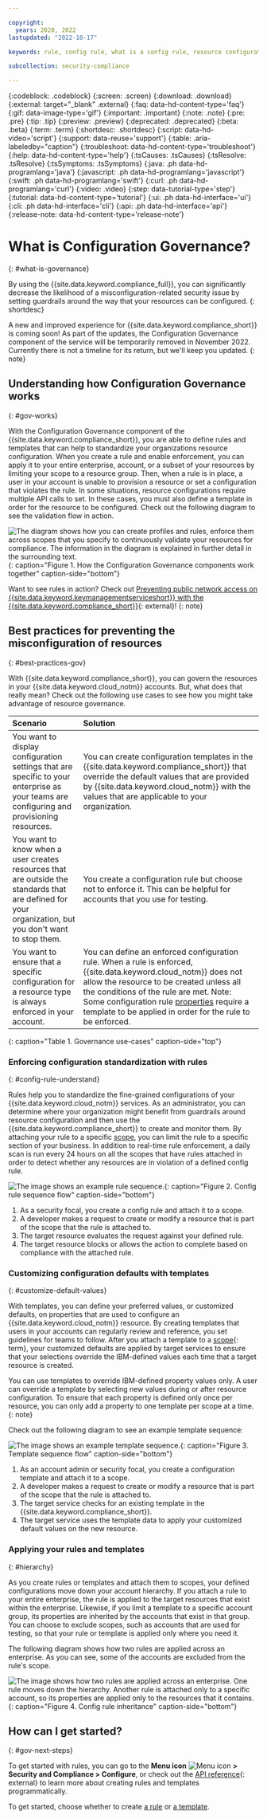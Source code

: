 ```yaml
---

copyright:
  years: 2020, 2022
lastupdated: "2022-10-17"

keywords: rule, config rule, what is a config rule, resource configuration, resource governance, governance, properties, conditions, templates, properties, govern

subcollection: security-compliance

---
```


{:codeblock: .codeblock}
{:screen: .screen}
{:download: .download}
{:external: target="_blank" .external}
{:faq: data-hd-content-type='faq'}
{:gif: data-image-type='gif'}
{:important: .important}
{:note: .note}
{:pre: .pre}
{:tip: .tip}
{:preview: .preview}
{:deprecated: .deprecated}
{:beta: .beta}
{:term: .term}
{:shortdesc: .shortdesc}
{:script: data-hd-video='script'}
{:support: data-reuse='support'}
{:table: .aria-labeledby="caption"}
{:troubleshoot: data-hd-content-type='troubleshoot'}
{:help: data-hd-content-type='help'}
{:tsCauses: .tsCauses}
{:tsResolve: .tsResolve}
{:tsSymptoms: .tsSymptoms}
{:java: .ph data-hd-programlang='java'}
{:javascript: .ph data-hd-programlang='javascript'}
{:swift: .ph data-hd-programlang='swift'}
{:curl: .ph data-hd-programlang='curl'}
{:video: .video}
{:step: data-tutorial-type='step'}
{:tutorial: data-hd-content-type='tutorial'}
{:ui: .ph data-hd-interface='ui'}
{:cli: .ph data-hd-interface='cli'}
{:api: .ph data-hd-interface='api'}
{:release-note: data-hd-content-type='release-note'}

# What is Configuration Governance?
{: #what-is-governance}

By using the {{site.data.keyword.compliance_full}}, you can significantly decrease the likelihood of a misconfiguration-related security issue by setting guardrails around the way that your resources can be configured.
{: shortdesc}

A new and improved experience for {{site.data.keyword.compliance_short}} is coming soon! As part of the updates, the Configuration Governance component of the service will be temporarily removed in November 2022. Currently there is not a timeline for its return, but we'll keep you updated.
{: note}

## Understanding how Configuration Governance works
{: #gov-works}

With the Configuration Governance component of the {{site.data.keyword.compliance_short}}, you are able to define rules and templates that can help to standardize your organizations resource configuration. When you create a rule and enable enforcement, you can apply it to your entire enterprise, account, or a subset of your resources by limiting your scope to a resource group. Then, when a rule is in place, a user in your account is unable to provision a resource or set a configuration that violates the rule. In some situations, resource configurations require multiple API calls to set. In these cases, you must also define a template in order for the resource to be configured. Check out the following diagram to see the validation flow in action.

![The diagram shows how you can create profiles and rules, enforce them across scopes that you specify to continuously validate your resources for compliance. The information in the diagram is explained in further detail in the surrounding text.](../images/config-governance.svg){: caption="Figure 1. How the Configuration Governance components work together" caption-side="bottom"}

Want to see rules in action? Check out [Preventing public network access on {{site.data.keyword.keymanagementserviceshort}} with the {{site.data.keyword.compliance_short}}](https://www.ibm.com/cloud/blog/prevent-public-network-access-on-key-protect-instances-with-the-security-and-compliance-center){: external}!
{: note}


## Best practices for preventing the misconfiguration of resources
{: #best-practices-gov}

With {{site.data.keyword.compliance_short}}, you can govern the resources in your {{site.data.keyword.cloud_notm}} accounts. But, what does that really mean? Check out the following use cases to see how you might take advantage of resource governance.

| Scenario | Solution | 
|:---------|:---------|
| You want to display configuration settings that are specific to your enterprise as your teams are configuring and provisioning resources. | You can create configuration templates in the {{site.data.keyword.compliance_short}} that override the default values that are provided by {{site.data.keyword.cloud_notm}} with the values that are applicable to your organization. |
| You want to know when a user creates resources that are outside the standards that are defined for your organization, but you don't want to stop them. | You create a configuration rule but choose not to enforce it. This can be helpful for accounts that you use for testing. |
| You want to ensure that a specific configuration for a resource type is always enforced in your account. | You can define an enforced configuration rule. When a rule is enforced, {{site.data.keyword.cloud_notm}} does not allow the resource to be created unless all the conditions of the rule are met. Note: Some configuration rule [properties](/docs/security-compliance?topic=security-compliance-available-rule-properties) require a template to be applied in order for the rule to be enforced. |
{: caption="Table 1. Governance use-cases" caption-side="top"}


### Enforcing configuration standardization with rules
{: #config-rule-understand}

Rules help you to standardize the fine-grained configurations of your {{site.data.keyword.cloud_notm}} services. As an administrator, you can determine where your organization might benefit from guardrails around resource configuration and then use the {{site.data.keyword.compliance_short}} to create and monitor them. By attaching your rule to a specific [scope](/docs/security-compliance?topic=security-compliance-rules-apply), you can limit the rule to a specific section of your business. In addition to real-time rule enforcement, a daily scan is run every 24 hours on all the scopes that have rules attached in order to detect whether any resources are in violation of a defined config rule.

![The image shows an example rule sequence.](../images/config-rule-sequence.svg){: caption="Figure 2. Config rule sequence flow" caption-side="bottom"}

1. As a security focal, you create a config rule and attach it to a scope.
2. A developer makes a request to create or modify a resource that is part of the scope that the rule is attached to.
3. The target resource evaluates the request against your defined rule.
4. The target resource blocks or allows the action to complete based on compliance with the attached rule.


### Customizing configuration defaults with templates
{: #customize-default-values}

With templates, you can define your preferred values, or customized defaults, on properties that are used to configure an {{site.data.keyword.cloud_notm}} resource. By creating templates that users in your accounts can regularly review and reference, you set guidelines for teams to follow. After you attach a template to a [scope](#x2037763){: term}, your customized defaults are applied by target services to ensure that your selections override the IBM-defined values each time that a target resource is created.

You can use templates to override IBM-defined property values only. A user can override a template by selecting new values during or after resource configuration. To ensure that each property is defined only once per resource, you can only add a property to one template per scope at a time.
{: note}

Check out the following diagram to see an example template sequence:

![The image shows an example template sequence.](../images/template-sequence.svg){: caption="Figure 3. Template sequence flow" caption-side="bottom"}

1. As an account admin or security focal, you create a configuration template and attach it to a scope.
2. A developer makes a request to create or modify a resource that is part of the scope that the rule is attached to.
3. The target service checks for an existing template in the {{site.data.keyword.compliance_short}}.
4. The target service uses the template data to apply your customized default values on the new resource.


### Applying your rules and templates
{: #hierarchy}

As you create rules or templates and attach them to scopes, your defined configurations move down your account hierarchy. If you attach a rule to your entire enterprise, the rule is applied to the target resources that exist within the enterprise. Likewise, if you limit a template to a specific account group, its properties are inherited by the accounts that exist in that group. You can choose to exclude scopes, such as accounts that are used for testing, so that your rule or template is applied only where you need it.

The following diagram shows how two rules are applied across an enterprise. As you can see, some of the accounts are excluded from the rule's scope.

![The image shows how two rules are applied across an enterprise. One rule moves down the hierarchy. Another rule is attached only to a specific account, so its properties are applied only to the resources that it contains.](../images/rule-hierarchy.svg){: caption="Figure 4. Config rule inheritance" caption-side="bottom"}



## How can I get started?
{: #gov-next-steps}

To get started with rules, you can go to the **Menu icon** ![Menu icon](../../icons/icon_hamburger.svg) **> Security and Compliance > Configure**, or check out the [API reference](/apidocs/security-compliance-config){: external} to learn more about creating rules and templates programmatically.

To get started, choose whether to create [a rule](/docs/security-compliance?topic=security-compliance-rules-define) or [a template](/docs/security-compliance?topic=security-compliance-templates-define).

